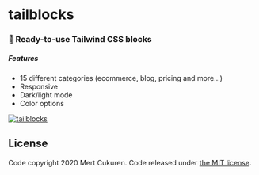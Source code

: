# tailblocks
### 🎉 Ready-to-use Tailwind CSS blocks
##### Features

* 15 different categories (ecommerce, blog, pricing and more...)
* Responsive
* Dark/light mode
* Color options

[![tailblocks](https://github.com/mertjf/tailblocks/blob/master/public/preview.gif)](https://mertjf.github.io/tailblocks)

## License

Code copyright 2020 Mert Cukuren. Code released under [the MIT license](https://github.com/mertjf/tailblocks/blob/master/LICENSE).
